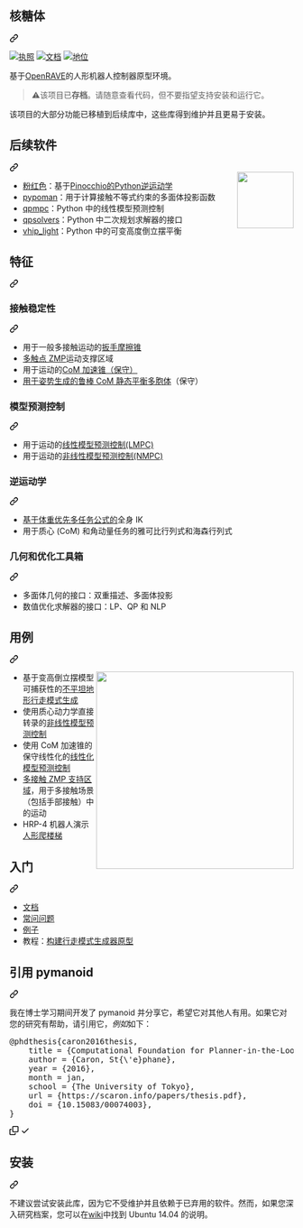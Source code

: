 <div class="Box-sc-g0xbh4-0 bJMeLZ js-snippet-clipboard-copy-unpositioned" data-hpc="true"><article class="markdown-body entry-content container-lg" itemprop="text"><div class="markdown-heading" dir="auto"><h1 tabindex="-1" class="heading-element" dir="auto"><font style="vertical-align: inherit;"><font style="vertical-align: inherit;">核糖体</font></font></h1><a id="user-content-pymanoid" class="anchor-element" aria-label="永久链接：pymanoid" href="#pymanoid"><svg class="octicon octicon-link" viewBox="0 0 16 16" version="1.1" width="16" height="16" aria-hidden="true"><path d="m7.775 3.275 1.25-1.25a3.5 3.5 0 1 1 4.95 4.95l-2.5 2.5a3.5 3.5 0 0 1-4.95 0 .751.751 0 0 1 .018-1.042.751.751 0 0 1 1.042-.018 1.998 1.998 0 0 0 2.83 0l2.5-2.5a2.002 2.002 0 0 0-2.83-2.83l-1.25 1.25a.751.751 0 0 1-1.042-.018.751.751 0 0 1-.018-1.042Zm-4.69 9.64a1.998 1.998 0 0 0 2.83 0l1.25-1.25a.751.751 0 0 1 1.042.018.751.751 0 0 1 .018 1.042l-1.25 1.25a3.5 3.5 0 1 1-4.95-4.95l2.5-2.5a3.5 3.5 0 0 1 4.95 0 .751.751 0 0 1-.018 1.042.751.751 0 0 1-1.042.018 1.998 1.998 0 0 0-2.83 0l-2.5 2.5a1.998 1.998 0 0 0 0 2.83Z"></path></svg></a></div>
<p dir="auto"><a href="https://opensource.org/licenses/GPL-3.0" rel="nofollow"><img src="https://camo.githubusercontent.com/f60eb2d0d3bde969e129890e7f87a93a06d5b7c8a6d5865073c455770616c811/68747470733a2f2f696d672e736869656c64732e696f2f62616467652f4c6963656e73652d47504c76332d677265656e2e737667" alt="执照" data-canonical-src="https://img.shields.io/badge/License-GPLv3-green.svg" style="max-width: 100%;"></a>
<a href="https://scaron.info/doc/pymanoid/" rel="nofollow"><img src="https://camo.githubusercontent.com/fb3e3dfd440745c31a83c4c244e467cda962b0647b48cd7729967f34c2ecded1/68747470733a2f2f696d672e736869656c64732e696f2f62616467652f646f63732d6f6e6c696e652d627269676874677265656e3f6c6f676f3d726561642d7468652d646f6373267374796c653d666c6174" alt="文档" data-canonical-src="https://img.shields.io/badge/docs-online-brightgreen?logo=read-the-docs&amp;style=flat" style="max-width: 100%;"></a>
<a target="_blank" rel="noopener noreferrer nofollow" href="https://camo.githubusercontent.com/91d10b11a8fdc3c51c62b8a3fbb2bfa461e611068330075406c4703045bab9aa/68747470733a2f2f696d672e736869656c64732e696f2f62616467652f7374617475732d617263686976652d6c69676874677265792e737667"><img src="https://camo.githubusercontent.com/91d10b11a8fdc3c51c62b8a3fbb2bfa461e611068330075406c4703045bab9aa/68747470733a2f2f696d672e736869656c64732e696f2f62616467652f7374617475732d617263686976652d6c69676874677265792e737667" alt="地位" data-canonical-src="https://img.shields.io/badge/status-archive-lightgrey.svg" style="max-width: 100%;"></a></p>
<p dir="auto"><font style="vertical-align: inherit;"><font style="vertical-align: inherit;">基于</font></font><a href="https://github.com/rdiankov/openrave"><font style="vertical-align: inherit;"><font style="vertical-align: inherit;">OpenRAVE</font></font></a><font style="vertical-align: inherit;"><font style="vertical-align: inherit;">的人形机器人控制器原型环境。</font></font></p>
<blockquote>
<p dir="auto"><g-emoji class="g-emoji" alias="warning"><font style="vertical-align: inherit;"><font style="vertical-align: inherit;">⚠️</font></font></g-emoji><font style="vertical-align: inherit;"><font style="vertical-align: inherit;">该项目已</font></font><strong><font style="vertical-align: inherit;"><font style="vertical-align: inherit;">存档</font></font></strong><font style="vertical-align: inherit;"><font style="vertical-align: inherit;">。</font><font style="vertical-align: inherit;">请随意查看代码，但不要指望支持安装和运行它。</font></font></p>
</blockquote>
<p dir="auto"><font style="vertical-align: inherit;"><font style="vertical-align: inherit;">该项目的大部分功能已移植到后续库中，这些库得到维护并且更易于安装。</font></font></p>
<div class="markdown-heading" dir="auto"><h2 tabindex="-1" class="heading-element" dir="auto"><font style="vertical-align: inherit;"><font style="vertical-align: inherit;">后续软件</font></font></h2><a id="user-content-follow-up-software" class="anchor-element" aria-label="永久链接：后续软件" href="#follow-up-software"><svg class="octicon octicon-link" viewBox="0 0 16 16" version="1.1" width="16" height="16" aria-hidden="true"><path d="m7.775 3.275 1.25-1.25a3.5 3.5 0 1 1 4.95 4.95l-2.5 2.5a3.5 3.5 0 0 1-4.95 0 .751.751 0 0 1 .018-1.042.751.751 0 0 1 1.042-.018 1.998 1.998 0 0 0 2.83 0l2.5-2.5a2.002 2.002 0 0 0-2.83-2.83l-1.25 1.25a.751.751 0 0 1-1.042-.018.751.751 0 0 1-.018-1.042Zm-4.69 9.64a1.998 1.998 0 0 0 2.83 0l1.25-1.25a.751.751 0 0 1 1.042.018.751.751 0 0 1 .018 1.042l-1.25 1.25a3.5 3.5 0 1 1-4.95-4.95l2.5-2.5a3.5 3.5 0 0 1 4.95 0 .751.751 0 0 1-.018 1.042.751.751 0 0 1-1.042.018 1.998 1.998 0 0 0-2.83 0l-2.5 2.5a1.998 1.998 0 0 0 0 2.83Z"></path></svg></a></div>
<a href="https://github.com/stephane-caron/pink">
    <img src="https://user-images.githubusercontent.com/1189580/172797197-9aa46561-cfaa-4046-bd60-f681d85b055d.png" align="right" height="100" style="max-width: 100%;">
</a>
<ul dir="auto">
<li><a href="https://github.com/stephane-caron/pink"><font style="vertical-align: inherit;"><font style="vertical-align: inherit;">粉红色</font></font></a><font style="vertical-align: inherit;"><font style="vertical-align: inherit;">：基于</font></font><a href="https://github.com/stack-of-tasks/pinocchio/"><font style="vertical-align: inherit;"><font style="vertical-align: inherit;">Pinocchio的Python逆运动学</font></font></a></li>
<li><a href="https://github.com/stephane-caron/pypoman"><font style="vertical-align: inherit;"><font style="vertical-align: inherit;">pypoman</font></font></a><font style="vertical-align: inherit;"><font style="vertical-align: inherit;">：用于计算接触不等式约束的多面体投影函数</font></font></li>
<li><a href="https://github.com/stephane-caron/qpmpc"><font style="vertical-align: inherit;"><font style="vertical-align: inherit;">qpmpc</font></font></a><font style="vertical-align: inherit;"><font style="vertical-align: inherit;">：Python 中的线性模型预测控制</font></font></li>
<li><a href="https://github.com/qpsolvers/qpsolvers"><font style="vertical-align: inherit;"><font style="vertical-align: inherit;">qpsolvers</font></font></a><font style="vertical-align: inherit;"><font style="vertical-align: inherit;">：Python 中二次规划求解器的接口</font></font></li>
<li><a href="https://github.com/stephane-caron/vhip_light"><font style="vertical-align: inherit;"><font style="vertical-align: inherit;">vhip_light</font></font></a><font style="vertical-align: inherit;"><font style="vertical-align: inherit;">：Python 中的可变高度倒立摆平衡</font></font></li>
</ul>
<div class="markdown-heading" dir="auto"><h2 tabindex="-1" class="heading-element" dir="auto"><font style="vertical-align: inherit;"><font style="vertical-align: inherit;">特征</font></font></h2><a id="user-content-features" class="anchor-element" aria-label="永久链接：特点" href="#features"><svg class="octicon octicon-link" viewBox="0 0 16 16" version="1.1" width="16" height="16" aria-hidden="true"><path d="m7.775 3.275 1.25-1.25a3.5 3.5 0 1 1 4.95 4.95l-2.5 2.5a3.5 3.5 0 0 1-4.95 0 .751.751 0 0 1 .018-1.042.751.751 0 0 1 1.042-.018 1.998 1.998 0 0 0 2.83 0l2.5-2.5a2.002 2.002 0 0 0-2.83-2.83l-1.25 1.25a.751.751 0 0 1-1.042-.018.751.751 0 0 1-.018-1.042Zm-4.69 9.64a1.998 1.998 0 0 0 2.83 0l1.25-1.25a.751.751 0 0 1 1.042.018.751.751 0 0 1 .018 1.042l-1.25 1.25a3.5 3.5 0 1 1-4.95-4.95l2.5-2.5a3.5 3.5 0 0 1 4.95 0 .751.751 0 0 1-.018 1.042.751.751 0 0 1-1.042.018 1.998 1.998 0 0 0-2.83 0l-2.5 2.5a1.998 1.998 0 0 0 0 2.83Z"></path></svg></a></div>
<div class="markdown-heading" dir="auto"><h3 tabindex="-1" class="heading-element" dir="auto"><font style="vertical-align: inherit;"><font style="vertical-align: inherit;">接触稳定性</font></font></h3><a id="user-content-contact-stability" class="anchor-element" aria-label="永久链接：接触稳定性" href="#contact-stability"><svg class="octicon octicon-link" viewBox="0 0 16 16" version="1.1" width="16" height="16" aria-hidden="true"><path d="m7.775 3.275 1.25-1.25a3.5 3.5 0 1 1 4.95 4.95l-2.5 2.5a3.5 3.5 0 0 1-4.95 0 .751.751 0 0 1 .018-1.042.751.751 0 0 1 1.042-.018 1.998 1.998 0 0 0 2.83 0l2.5-2.5a2.002 2.002 0 0 0-2.83-2.83l-1.25 1.25a.751.751 0 0 1-1.042-.018.751.751 0 0 1-.018-1.042Zm-4.69 9.64a1.998 1.998 0 0 0 2.83 0l1.25-1.25a.751.751 0 0 1 1.042.018.751.751 0 0 1 .018 1.042l-1.25 1.25a3.5 3.5 0 1 1-4.95-4.95l2.5-2.5a3.5 3.5 0 0 1 4.95 0 .751.751 0 0 1-.018 1.042.751.751 0 0 1-1.042.018 1.998 1.998 0 0 0-2.83 0l-2.5 2.5a1.998 1.998 0 0 0 0 2.83Z"></path></svg></a></div>
<ul dir="auto">
<li><a href="http://www.roboticsproceedings.org/rss11/p28.pdf" rel="nofollow"><font style="vertical-align: inherit;"></font></a><font style="vertical-align: inherit;"><font style="vertical-align: inherit;">用于一般多接触运动的</font><a href="http://www.roboticsproceedings.org/rss11/p28.pdf" rel="nofollow"><font style="vertical-align: inherit;">扳手摩擦锥</font></a></font></li>
<li><a href="https://hal.archives-ouvertes.fr/hal-02108589/document" rel="nofollow"><font style="vertical-align: inherit;"><font style="vertical-align: inherit;">多触点 ZMP</font></font></a><font style="vertical-align: inherit;"><font style="vertical-align: inherit;">运动支撑区域</font></font></li>
<li><a href="https://hal.archives-ouvertes.fr/hal-01349880/document" rel="nofollow"><font style="vertical-align: inherit;"></font></a><font style="vertical-align: inherit;"><font style="vertical-align: inherit;">用于运动的</font><a href="https://hal.archives-ouvertes.fr/hal-01349880/document" rel="nofollow"><font style="vertical-align: inherit;">CoM 加速锥（保守）</font></a></font></li>
<li><a href="https://hal-lirmm.ccsd.cnrs.fr/lirmm-01477362/document" rel="nofollow"><font style="vertical-align: inherit;"><font style="vertical-align: inherit;">用于姿势生成的鲁棒 CoM 静态平衡多胞体</font></font></a><font style="vertical-align: inherit;"><font style="vertical-align: inherit;">（保守）</font></font></li>
</ul>
<div class="markdown-heading" dir="auto"><h3 tabindex="-1" class="heading-element" dir="auto"><font style="vertical-align: inherit;"><font style="vertical-align: inherit;">模型预测控制</font></font></h3><a id="user-content-model-predictive-control" class="anchor-element" aria-label="永久链接：模型预测控制" href="#model-predictive-control"><svg class="octicon octicon-link" viewBox="0 0 16 16" version="1.1" width="16" height="16" aria-hidden="true"><path d="m7.775 3.275 1.25-1.25a3.5 3.5 0 1 1 4.95 4.95l-2.5 2.5a3.5 3.5 0 0 1-4.95 0 .751.751 0 0 1 .018-1.042.751.751 0 0 1 1.042-.018 1.998 1.998 0 0 0 2.83 0l2.5-2.5a2.002 2.002 0 0 0-2.83-2.83l-1.25 1.25a.751.751 0 0 1-1.042-.018.751.751 0 0 1-.018-1.042Zm-4.69 9.64a1.998 1.998 0 0 0 2.83 0l1.25-1.25a.751.751 0 0 1 1.042.018.751.751 0 0 1 .018 1.042l-1.25 1.25a3.5 3.5 0 1 1-4.95-4.95l2.5-2.5a3.5 3.5 0 0 1 4.95 0 .751.751 0 0 1-.018 1.042.751.751 0 0 1-1.042.018 1.998 1.998 0 0 0-2.83 0l-2.5 2.5a1.998 1.998 0 0 0 0 2.83Z"></path></svg></a></div>
<ul dir="auto">
<li><a href="https://hal.archives-ouvertes.fr/hal-01349880/document" rel="nofollow"><font style="vertical-align: inherit;"></font></a><font style="vertical-align: inherit;"><font style="vertical-align: inherit;">用于运动的</font><a href="https://hal.archives-ouvertes.fr/hal-01349880/document" rel="nofollow"><font style="vertical-align: inherit;">线性模型预测控制(LMPC)</font></a></font></li>
<li><a href="https://hal.archives-ouvertes.fr/hal-01481052/document" rel="nofollow"><font style="vertical-align: inherit;"></font></a><font style="vertical-align: inherit;"><font style="vertical-align: inherit;">用于运动的</font><a href="https://hal.archives-ouvertes.fr/hal-01481052/document" rel="nofollow"><font style="vertical-align: inherit;">非线性模型预测控制(NMPC)</font></a></font></li>
</ul>
<div class="markdown-heading" dir="auto"><h3 tabindex="-1" class="heading-element" dir="auto"><font style="vertical-align: inherit;"><font style="vertical-align: inherit;">逆运动学</font></font></h3><a id="user-content-inverse-kinematics" class="anchor-element" aria-label="永久链接：逆运动学" href="#inverse-kinematics"><svg class="octicon octicon-link" viewBox="0 0 16 16" version="1.1" width="16" height="16" aria-hidden="true"><path d="m7.775 3.275 1.25-1.25a3.5 3.5 0 1 1 4.95 4.95l-2.5 2.5a3.5 3.5 0 0 1-4.95 0 .751.751 0 0 1 .018-1.042.751.751 0 0 1 1.042-.018 1.998 1.998 0 0 0 2.83 0l2.5-2.5a2.002 2.002 0 0 0-2.83-2.83l-1.25 1.25a.751.751 0 0 1-1.042-.018.751.751 0 0 1-.018-1.042Zm-4.69 9.64a1.998 1.998 0 0 0 2.83 0l1.25-1.25a.751.751 0 0 1 1.042.018.751.751 0 0 1 .018 1.042l-1.25 1.25a3.5 3.5 0 1 1-4.95-4.95l2.5-2.5a3.5 3.5 0 0 1 4.95 0 .751.751 0 0 1-.018 1.042.751.751 0 0 1-1.042.018 1.998 1.998 0 0 0-2.83 0l-2.5 2.5a1.998 1.998 0 0 0 0 2.83Z"></path></svg></a></div>
<ul dir="auto">
<li><font style="vertical-align: inherit;"><a href="https://scaron.info/robot-locomotion/inverse-kinematics.html" rel="nofollow"><font style="vertical-align: inherit;">基于体重优先多任务公式的</font></a><font style="vertical-align: inherit;">全身 IK</font></font><a href="https://scaron.info/robot-locomotion/inverse-kinematics.html" rel="nofollow"><font style="vertical-align: inherit;"></font></a></li>
<li><font style="vertical-align: inherit;"><font style="vertical-align: inherit;">用于质心 (CoM) 和角动量任务的雅可比行列式和海森行列式</font></font></li>
</ul>
<div class="markdown-heading" dir="auto"><h3 tabindex="-1" class="heading-element" dir="auto"><font style="vertical-align: inherit;"><font style="vertical-align: inherit;">几何和优化工具箱</font></font></h3><a id="user-content-geometry-and-optimization-toolbox" class="anchor-element" aria-label="永久链接：几何和优化工具箱" href="#geometry-and-optimization-toolbox"><svg class="octicon octicon-link" viewBox="0 0 16 16" version="1.1" width="16" height="16" aria-hidden="true"><path d="m7.775 3.275 1.25-1.25a3.5 3.5 0 1 1 4.95 4.95l-2.5 2.5a3.5 3.5 0 0 1-4.95 0 .751.751 0 0 1 .018-1.042.751.751 0 0 1 1.042-.018 1.998 1.998 0 0 0 2.83 0l2.5-2.5a2.002 2.002 0 0 0-2.83-2.83l-1.25 1.25a.751.751 0 0 1-1.042-.018.751.751 0 0 1-.018-1.042Zm-4.69 9.64a1.998 1.998 0 0 0 2.83 0l1.25-1.25a.751.751 0 0 1 1.042.018.751.751 0 0 1 .018 1.042l-1.25 1.25a3.5 3.5 0 1 1-4.95-4.95l2.5-2.5a3.5 3.5 0 0 1 4.95 0 .751.751 0 0 1-.018 1.042.751.751 0 0 1-1.042.018 1.998 1.998 0 0 0-2.83 0l-2.5 2.5a1.998 1.998 0 0 0 0 2.83Z"></path></svg></a></div>
<ul dir="auto">
<li><font style="vertical-align: inherit;"><font style="vertical-align: inherit;">多面体几何的接口：双重描述、多面体投影</font></font></li>
<li><font style="vertical-align: inherit;"><font style="vertical-align: inherit;">数值优化求解器的接口：LP、QP 和 NLP</font></font></li>
</ul>
<div class="markdown-heading" dir="auto"><h2 tabindex="-1" class="heading-element" dir="auto"><font style="vertical-align: inherit;"><font style="vertical-align: inherit;">用例</font></font></h2><a id="user-content-use-cases" class="anchor-element" aria-label="永久链接：用例" href="#use-cases"><svg class="octicon octicon-link" viewBox="0 0 16 16" version="1.1" width="16" height="16" aria-hidden="true"><path d="m7.775 3.275 1.25-1.25a3.5 3.5 0 1 1 4.95 4.95l-2.5 2.5a3.5 3.5 0 0 1-4.95 0 .751.751 0 0 1 .018-1.042.751.751 0 0 1 1.042-.018 1.998 1.998 0 0 0 2.83 0l2.5-2.5a2.002 2.002 0 0 0-2.83-2.83l-1.25 1.25a.751.751 0 0 1-1.042-.018.751.751 0 0 1-.018-1.042Zm-4.69 9.64a1.998 1.998 0 0 0 2.83 0l1.25-1.25a.751.751 0 0 1 1.042.018.751.751 0 0 1 .018 1.042l-1.25 1.25a3.5 3.5 0 1 1-4.95-4.95l2.5-2.5a3.5 3.5 0 0 1 4.95 0 .751.751 0 0 1-.018 1.042.751.751 0 0 1-1.042.018 1.998 1.998 0 0 0-2.83 0l-2.5 2.5a1.998 1.998 0 0 0 0 2.83Z"></path></svg></a></div>
<p dir="auto"><a target="_blank" rel="noopener noreferrer" href="/stephane-caron/pymanoid/blob/master/doc/src/images/logo.png"><img src="/stephane-caron/pymanoid/raw/master/doc/src/images/logo.png" width="350" align="right" style="max-width: 100%;"></a></p>
<ul dir="auto">
<li><a href="https://github.com/stephane-caron/capture-walkgen"><font style="vertical-align: inherit;"></font></a><font style="vertical-align: inherit;"><font style="vertical-align: inherit;">基于变高倒立摆模型可捕获性的</font><a href="https://github.com/stephane-caron/capture-walkgen"><font style="vertical-align: inherit;">不平坦地形行走模式生成</font></a></font></li>
<li><a href="https://github.com/stephane-caron/fip-walkgen"><font style="vertical-align: inherit;"></font></a><font style="vertical-align: inherit;"><font style="vertical-align: inherit;">使用质心动力学直接转录的</font><a href="https://github.com/stephane-caron/fip-walkgen"><font style="vertical-align: inherit;">非线性模型预测控制</font></a></font></li>
<li><a href="https://github.com/stephane-caron/multi-contact-walkgen"><font style="vertical-align: inherit;"></font></a><font style="vertical-align: inherit;"><font style="vertical-align: inherit;">使用 CoM 加速锥的保守线性化的</font><a href="https://github.com/stephane-caron/multi-contact-walkgen"><font style="vertical-align: inherit;">线性化模型预测控制</font></a></font></li>
<li><a href="https://github.com/stephane-caron/multi-contact-zmp"><font style="vertical-align: inherit;"><font style="vertical-align: inherit;">多接触 ZMP 支持区域</font></font></a><font style="vertical-align: inherit;"><font style="vertical-align: inherit;">，用于多接触场景（包括手部接触）中的运动</font></font></li>
<li><a href="https://github.com/stephane-caron/quasistatic-stair-climbing"><font style="vertical-align: inherit;"></font></a><font style="vertical-align: inherit;"><font style="vertical-align: inherit;">HRP-4 机器人演示</font><a href="https://github.com/stephane-caron/quasistatic-stair-climbing"><font style="vertical-align: inherit;">人形爬楼梯</font></a></font></li>
</ul>
<div class="markdown-heading" dir="auto"><h2 tabindex="-1" class="heading-element" dir="auto"><font style="vertical-align: inherit;"><font style="vertical-align: inherit;">入门</font></font></h2><a id="user-content-getting-started" class="anchor-element" aria-label="永久链接：开始使用" href="#getting-started"><svg class="octicon octicon-link" viewBox="0 0 16 16" version="1.1" width="16" height="16" aria-hidden="true"><path d="m7.775 3.275 1.25-1.25a3.5 3.5 0 1 1 4.95 4.95l-2.5 2.5a3.5 3.5 0 0 1-4.95 0 .751.751 0 0 1 .018-1.042.751.751 0 0 1 1.042-.018 1.998 1.998 0 0 0 2.83 0l2.5-2.5a2.002 2.002 0 0 0-2.83-2.83l-1.25 1.25a.751.751 0 0 1-1.042-.018.751.751 0 0 1-.018-1.042Zm-4.69 9.64a1.998 1.998 0 0 0 2.83 0l1.25-1.25a.751.751 0 0 1 1.042.018.751.751 0 0 1 .018 1.042l-1.25 1.25a3.5 3.5 0 1 1-4.95-4.95l2.5-2.5a3.5 3.5 0 0 1 4.95 0 .751.751 0 0 1-.018 1.042.751.751 0 0 1-1.042.018 1.998 1.998 0 0 0-2.83 0l-2.5 2.5a1.998 1.998 0 0 0 0 2.83Z"></path></svg></a></div>
<ul dir="auto">
<li><a href="https://scaron.info/doc/pymanoid/" rel="nofollow"><font style="vertical-align: inherit;"><font style="vertical-align: inherit;">文档</font></font></a></li>
<li><a href="https://github.com/stephane-caron/pymanoid/wiki/Frequently-Asked-Questions"><font style="vertical-align: inherit;"><font style="vertical-align: inherit;">常问问题</font></font></a></li>
<li><a href="https://github.com/stephane-caron/pymanoid/tree/master/examples"><font style="vertical-align: inherit;"><font style="vertical-align: inherit;">例子</font></font></a></li>
<li><font style="vertical-align: inherit;"><font style="vertical-align: inherit;">教程：</font></font><a href="https://scaron.info/robot-locomotion/prototyping-a-walking-pattern-generator.html" rel="nofollow"><font style="vertical-align: inherit;"><font style="vertical-align: inherit;">构建行走模式生成器原型</font></font></a></li>
</ul>
<div class="markdown-heading" dir="auto"><h2 tabindex="-1" class="heading-element" dir="auto"><font style="vertical-align: inherit;"><font style="vertical-align: inherit;">引用 pymanoid</font></font></h2><a id="user-content-citing-pymanoid" class="anchor-element" aria-label="永久链接：引用 pymanoid" href="#citing-pymanoid"><svg class="octicon octicon-link" viewBox="0 0 16 16" version="1.1" width="16" height="16" aria-hidden="true"><path d="m7.775 3.275 1.25-1.25a3.5 3.5 0 1 1 4.95 4.95l-2.5 2.5a3.5 3.5 0 0 1-4.95 0 .751.751 0 0 1 .018-1.042.751.751 0 0 1 1.042-.018 1.998 1.998 0 0 0 2.83 0l2.5-2.5a2.002 2.002 0 0 0-2.83-2.83l-1.25 1.25a.751.751 0 0 1-1.042-.018.751.751 0 0 1-.018-1.042Zm-4.69 9.64a1.998 1.998 0 0 0 2.83 0l1.25-1.25a.751.751 0 0 1 1.042.018.751.751 0 0 1 .018 1.042l-1.25 1.25a3.5 3.5 0 1 1-4.95-4.95l2.5-2.5a3.5 3.5 0 0 1 4.95 0 .751.751 0 0 1-.018 1.042.751.751 0 0 1-1.042.018 1.998 1.998 0 0 0-2.83 0l-2.5 2.5a1.998 1.998 0 0 0 0 2.83Z"></path></svg></a></div>
<p dir="auto"><font style="vertical-align: inherit;"><font style="vertical-align: inherit;">我在博士学习期间开发了 pymanoid 并分享它，希望它对其他人有用。</font><font style="vertical-align: inherit;">如果它对您的研究有帮助，请引用它，</font></font><em><font style="vertical-align: inherit;"><font style="vertical-align: inherit;">例如</font></font></em><font style="vertical-align: inherit;"><font style="vertical-align: inherit;">如下：</font></font></p>
<div class="highlight highlight-text-bibtex notranslate position-relative overflow-auto" dir="auto"><pre><span class="pl-k">@phdthesis</span>{<span class="pl-en">caron2016thesis</span>,
    <span class="pl-s">title</span> = <span class="pl-s"><span class="pl-pds">{</span>Computational Foundation for Planner-in-the-Loop Multi-Contact Whole-Body Control of Humanoid Robots<span class="pl-pds">}</span></span>,
    <span class="pl-s">author</span> = <span class="pl-s"><span class="pl-pds">{</span>Caron, St{\'e}phane<span class="pl-pds">}</span></span>,
    <span class="pl-s">year</span> = <span class="pl-s"><span class="pl-pds">{</span>2016<span class="pl-pds">}</span></span>,
    <span class="pl-s">month</span> = jan,
    <span class="pl-s">school</span> = <span class="pl-s"><span class="pl-pds">{</span>The University of Tokyo<span class="pl-pds">}</span></span>,
    <span class="pl-s">url</span> = <span class="pl-s"><span class="pl-pds">{</span>https://scaron.info/papers/thesis.pdf<span class="pl-pds">}</span></span>,
    <span class="pl-s">doi</span> = <span class="pl-s"><span class="pl-pds">{</span>10.15083/00074003<span class="pl-pds">}</span></span>,
}</pre><div class="zeroclipboard-container">
    <clipboard-copy aria-label="Copy" class="ClipboardButton btn btn-invisible js-clipboard-copy m-2 p-0 tooltipped-no-delay d-flex flex-justify-center flex-items-center" data-copy-feedback="Copied!" data-tooltip-direction="w" value="@phdthesis{caron2016thesis,
    title = {Computational Foundation for Planner-in-the-Loop Multi-Contact Whole-Body Control of Humanoid Robots},
    author = {Caron, St{\'e}phane},
    year = {2016},
    month = jan,
    school = {The University of Tokyo},
    url = {https://scaron.info/papers/thesis.pdf},
    doi = {10.15083/00074003},
}" tabindex="0" role="button">
      <svg aria-hidden="true" height="16" viewBox="0 0 16 16" version="1.1" width="16" data-view-component="true" class="octicon octicon-copy js-clipboard-copy-icon">
    <path d="M0 6.75C0 5.784.784 5 1.75 5h1.5a.75.75 0 0 1 0 1.5h-1.5a.25.25 0 0 0-.25.25v7.5c0 .138.112.25.25.25h7.5a.25.25 0 0 0 .25-.25v-1.5a.75.75 0 0 1 1.5 0v1.5A1.75 1.75 0 0 1 9.25 16h-7.5A1.75 1.75 0 0 1 0 14.25Z"></path><path d="M5 1.75C5 .784 5.784 0 6.75 0h7.5C15.216 0 16 .784 16 1.75v7.5A1.75 1.75 0 0 1 14.25 11h-7.5A1.75 1.75 0 0 1 5 9.25Zm1.75-.25a.25.25 0 0 0-.25.25v7.5c0 .138.112.25.25.25h7.5a.25.25 0 0 0 .25-.25v-7.5a.25.25 0 0 0-.25-.25Z"></path>
</svg>
      <svg aria-hidden="true" height="16" viewBox="0 0 16 16" version="1.1" width="16" data-view-component="true" class="octicon octicon-check js-clipboard-check-icon color-fg-success d-none">
    <path d="M13.78 4.22a.75.75 0 0 1 0 1.06l-7.25 7.25a.75.75 0 0 1-1.06 0L2.22 9.28a.751.751 0 0 1 .018-1.042.751.751 0 0 1 1.042-.018L6 10.94l6.72-6.72a.75.75 0 0 1 1.06 0Z"></path>
</svg>
    </clipboard-copy>
  </div></div>
<div class="markdown-heading" dir="auto"><h2 tabindex="-1" class="heading-element" dir="auto"><font style="vertical-align: inherit;"><font style="vertical-align: inherit;">安装</font></font></h2><a id="user-content-installation" class="anchor-element" aria-label="永久链接：安装" href="#installation"><svg class="octicon octicon-link" viewBox="0 0 16 16" version="1.1" width="16" height="16" aria-hidden="true"><path d="m7.775 3.275 1.25-1.25a3.5 3.5 0 1 1 4.95 4.95l-2.5 2.5a3.5 3.5 0 0 1-4.95 0 .751.751 0 0 1 .018-1.042.751.751 0 0 1 1.042-.018 1.998 1.998 0 0 0 2.83 0l2.5-2.5a2.002 2.002 0 0 0-2.83-2.83l-1.25 1.25a.751.751 0 0 1-1.042-.018.751.751 0 0 1-.018-1.042Zm-4.69 9.64a1.998 1.998 0 0 0 2.83 0l1.25-1.25a.751.751 0 0 1 1.042.018.751.751 0 0 1 .018 1.042l-1.25 1.25a3.5 3.5 0 1 1-4.95-4.95l2.5-2.5a3.5 3.5 0 0 1 4.95 0 .751.751 0 0 1-.018 1.042.751.751 0 0 1-1.042.018 1.998 1.998 0 0 0-2.83 0l-2.5 2.5a1.998 1.998 0 0 0 0 2.83Z"></path></svg></a></div>
<p dir="auto"><font style="vertical-align: inherit;"><font style="vertical-align: inherit;">不建议尝试安装此库，因为它不受维护并且依赖于已弃用的软件。</font><font style="vertical-align: inherit;">然而，如果您深入研究档案，您可以在</font></font><a href="https://github.com/stephane-caron/pymanoid/wiki/Installation-instructions"><font style="vertical-align: inherit;"><font style="vertical-align: inherit;">wiki</font></font></a><font style="vertical-align: inherit;"><font style="vertical-align: inherit;">中找到 Ubuntu 14.04 的说明。</font></font></p>
</article></div>
